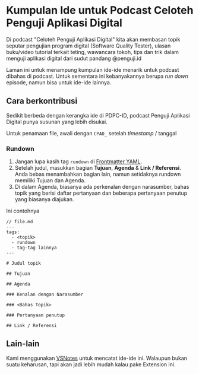 # Kumpulan Ide untuk Podcast Celoteh Penguji Aplikasi Digital

Di podcast "Celoteh Penguji Aplikasi Digital" kita akan membasan topik seputar pengujian program digital (Software Quality Tester), ulasan buku/video tutorial terkait teting, wawancara tokoh, tips dan trik dalam menguji aplikasi digital dari sudut pandang @penguji.id

Laman ini untuk menampung kumpulan ide-ide menarik untuk podcast dibahas di podcast. Untuk sementara ini kebanyakannya berupa *run down* episode, namun bisa untuk ide-ide lainnya.

## Cara berkontribusi

Sedikit berbeda dengan kerangka ide di PDPC-ID, podcast Penguji Aplikasi Digital punya susunan yang lebih disukai.

Untuk penamaan file, awali dengan `CPAD_` setelah *timestamp* / tanggal

### Rundown

1. Jangan lupa kasih tag `rundown` di [Frontmatter YAML](https://jekyllrb.com/docs/frontmatter/).
2. Setelah judul, masukkan bagian **Tujuan**, **Agenda** & **Link / Referensi**. Anda bebas menambahkan bagian lain, namun setidaknya rundown memiliki Tujuan dan Agenda.
3. Di dalam Agenda, biasanya ada perkenalan dengan narasumber, bahas topik yang berisi daftar pertanyaan dan beberapa pertanyaan penutup yang biasanya diajukan.

Ini contohnya

```
// file.md
---
tags:
  - <topik>
  - rundown
  - tag-tag lainnya
---

# Judul topik

## Tujuan

## Agenda

### Kenalan dengan Narasumber

### <Bahas Topik>

### Pertanyaan penutup

## Link / Referensi
```

## Lain-lain

Kami menggunakan [VSNotes](https://marketplace.visualstudio.com/items?itemName=patricklee.vsnotes) untuk mencatat ide-ide ini. Walaupun bukan suatu keharusan, tapi akan jadi lebih mudah kalau pake Extension ini.
